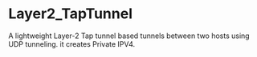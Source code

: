 # Layer2_TapTunnel
A lightweight Layer-2 Tap tunnel based tunnels between two hosts using UDP tunneling. it creates Private IPV4.
